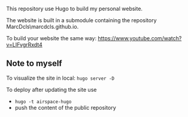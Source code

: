 This repository use Hugo to build my personal website. 

The website is built in a submodule containing the repository MarcDcls\marcdcls.github.io.

To build your website the same way: https://www.youtube.com/watch?v=LIFvgrRxdt4

## Note to myself 

To visualize the site in local: `hugo server -D`

To deploy after updating the site use

* `hugo -t airspace-hugo`
* push the content of the public repository 
